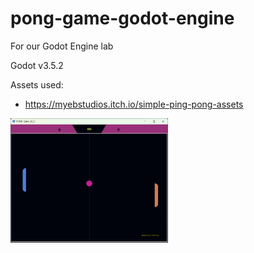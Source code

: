 # pong-game-godot-engine

For our Godot Engine lab

Godot v3.5.2

Assets used:
- https://myebstudios.itch.io/simple-ping-pong-assets

<img src="screen-shot.png" width=50% height=50%>

